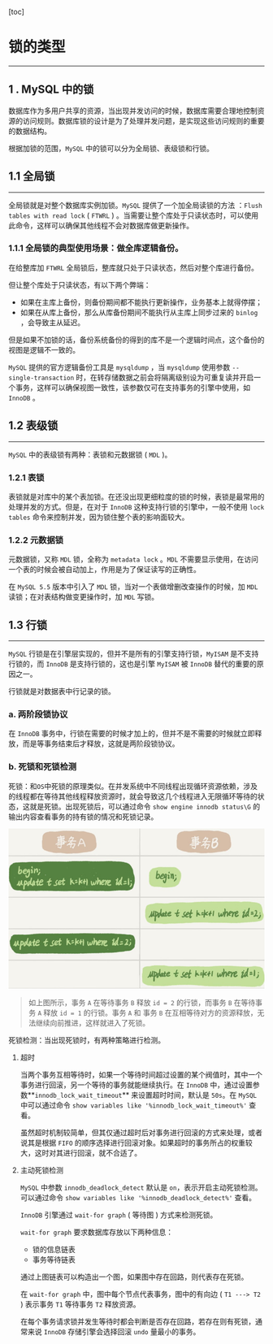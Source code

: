 [toc]

# 锁的类型

-------------------------------

## 1 . MySQL 中的锁

数据库作为多用户共享的资源，当出现并发访问的时候，数据库需要合理地控制资源的访问规则。数据库锁的设计是为了处理并发问题，是实现这些访问规则的重要的数据结构。

根据加锁的范围，`MySQL` 中的锁可以分为全局锁、表级锁和行锁。

## 1.1 全局锁

--------------------

全局锁就是对整个数据库实例加锁。`MySQL` 提供了一个加全局读锁的方法 ：`Flush tables with read lock` ( `FTWRL` ) 。当需要让整个库处于只读状态时，可以使用此命令，这样可以确保其他线程不会对数据库做更新操作。

### 1.1.1 全局锁的典型使用场景：做全库逻辑备份。

在给整库加 `FTWRL` 全局锁后，整库就只处于只读状态，然后对整个库进行备份。

但让整个库处于只读状态，有以下两个弊端：

-   如果在主库上备份，则备份期间都不能执行更新操作，业务基本上就得停摆；
-   如果在从库上备份，那么从库备份期间不能执行从主库上同步过来的 `binlog` ，会导致主从延迟。

但是如果不加锁的话，备份系统备份的得到的库不是一个逻辑时间点，这个备份的视图是逻辑不一致的。

`MySQL` 提供的官方逻辑备份工具是 `mysqldump` ，当 `mysqldump` 使用参数 `--single-transaction` 时，在转存储数据之前会将隔离级别设为可重复读并开启一个事务，这样可以确保视图一致性，该参数仅可在支持事务的引擎中使用，如 `InnoDB` 。

## 1.2 表级锁

-------------------------------------

`MySQL` 中的表级锁有两种：表锁和元数据锁 ( `MDL` )。

### 1.2.1 表锁

表锁就是对库中的某个表加锁。在还没出现更细粒度的锁的时候，表锁是最常用的处理并发的方式。但是，在对于 `InnoDB` 这种支持行锁的引擎中，一般不使用 `lock tables` 命令来控制并发，因为锁住整个表的影响面较大。

### 1.2.2 元数据锁

元数据锁，又称 `MDL` 锁，全称为 `metadata lock` 。`MDL` 不需要显示使用，在访问一个表的时候会被自动加上，作用是为了保证读写的正确性。

在 `MySQL 5.5` 版本中引入了 `MDL` 锁，当对一个表做增删改查操作的时候，加 `MDL` 读锁；在对表结构做变更操作时，加 `MDL` 写锁。



## 1.3 行锁

-------------------------------

`MySQL` 行锁是在引擎层实现的，但并不是所有的引擎支持行锁，`MyISAM` 是不支持行锁的，而 `InnoDB` 是支持行锁的，这也是引擎 `MyISAM` 被 `InnoDB` 替代的重要的原因之一。

行锁就是对数据表中行记录的锁。

### a. 两阶段锁协议

在 `InnoDB` 事务中，行锁在需要的时候才加上的，但并不是不需要的时候就立即释放，而是等事务结束后才释放，这就是两阶段锁协议。

### b. 死锁和死锁检测

死锁：和`OS`中死锁的原理类似。在并发系统中不同线程出现循环资源依赖，涉及的线程都在等待其他线程释放资源时，就会导致这几个线程进入无限循环等待的状态，这就是死锁。出现死锁后，可以通过命令 `show engine innodb status\G` 的输出内容查看事务的持有锁的情况和死锁记录。

![](.\pictures\lock.png)

>   如上图所示，事务 `A` 在等待事务 `B` 释放 `id = 2` 的行锁，而事务 `B` 在等待事务 `A` 释放 `id = 1` 的行锁。事务 `A` 和 事务 `B` 在互相等待对方的资源释放，无法继续向前推进，这样就进入了死锁。 

死锁检测：当出现死锁时，有两种策略进行检测。

1.  超时

    当两个事务互相等待时，如果一个等待时间超过设置的某个阀值时，其中一个事务进行回滚，另一个等待的事务就能继续执行。在 `InnoDB` 中，通过设置参数**`innodb_lock_wait_timeout`** 来设置超时时间，默认是 `50s`。在 `MySQL` 中可以通过命令 `show variables like '%innodb_lock_wait_timeout%'` 查看。

    虽然超时机制较简单，但其仅通过超时后对事务进行回滚的方式来处理，或者说其是根据 `FIFO` 的顺序选择进行回滚对象。如果超时的事务所占的权重较大，这时对其进行回滚，就不合适了。

2.  主动死锁检测

    `MySQL` 中参数 `innodb_deadlock_detect` 默认是 `on`，表示开启主动死锁检测。可以通过命令 `show variables like '%innodb_deadlock_detect%'` 查看。

    `InnoDB` 引擎通过 `wait-for graph` ( 等待图 ) 方式来检测死锁。

    `wait-for graph` 要求数据库存放以下两种信息：

    -   锁的信息链表
    -   事务等待链表

    通过上图链表可以构造出一个图，如果图中存在回路，则代表存在死锁。

    在 `wait-for graph` 中，图中每个节点代表事务，图中的有向边 ( `T1 ---> T2` ) 表示事务 `T1` 等待事务 `T2` 释放资源。

    在每个事务请求锁并发生等待时都会判断是否存在回路，若存在则有死锁，通常来说 `InnoDB` 存储引擎会选择回滚 `undo` 量最小的事务。

    

     

